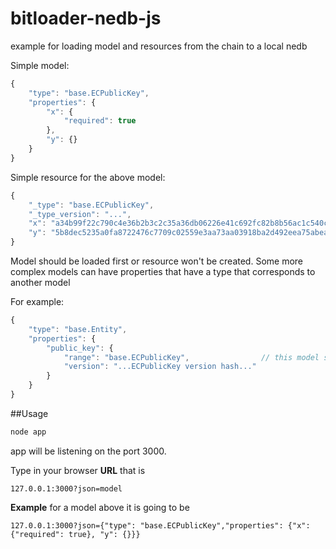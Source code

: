 # bitloader-nedb-js
example for loading model and resources from the chain to a local nedb

Simple model:
```javascript
{
	"type": "base.ECPublicKey",
	"properties": {
		"x": {
			"required": true
		},
		"y": {}
	}
}
```
Simple resource for the above model:
```javascript
{
	"_type": "base.ECPublicKey",
	"_type_version": "...",
	"x": "a34b99f22c790c4e36b2b3c2c35a36db06226e41c692fc82b8b56ac1c540c5bd",
	"y": "5b8dec5235a0fa8722476c7709c02559e3aa73aa03918ba2d492eea75abea235"
}
```
Model should be loaded first or resource won't be created. 
Some more complex models can have properties that have a type that corresponds to another model

For example:
```javascript
{
	"type": "base.Entity",
	"properties": {
		"public_key": {
			"range": "base.ECPublicKey",                // this model should be loaded first
			"version": "...ECPublicKey version hash..."
		}
	}
}
```
##Usage
```bash
node app
```

app will be listening on the port 3000. 

Type in your browser **URL** that is

``127.0.0.1:3000?json=model``

**Example** 
for a model above it is going to be

``127.0.0.1:3000?json={"type": "base.ECPublicKey","properties": {"x": {"required": true}, "y": {}}}``





